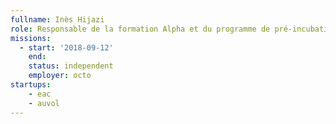 ```yaml
---
fullname: Inès Hijazi
role: Responsable de la formation Alpha et du programme de pré-incubation
missions:
  - start: '2018-09-12'
    end:
    status: independent
    employer: octo
startups:
    - eac
    - auvol
---
```

